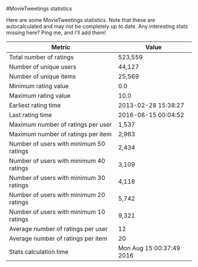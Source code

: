 #MovieTweetings statistics

Here are some MovieTweetings statistics. Note that these are autocalculated and may not be completely up to date. Any interesting stats missing here? Ping me, and I'll add them!

Metric | Value
--- | ---
Total number of ratings                 | 523,559
Number of unique users                  | 44,127
Number of unique items                  | 25,569
Minimum rating value                    | 0.0
Maximum rating value                    | 10.0
Earliest rating time                    | 2013-02-28 15:38:27
Last rating time                        | 2016-08-15 00:04:52
Maximum number of ratings per user      | 1,537
Maximum number of ratings per item      | 2,963
Number of users with minimum 50 ratings | 2,434
Number of users with minimum 40 ratings | 3,109
Number of users with minimum 30 ratings | 4,118
Number of users with minimum 20 ratings | 5,742
Number of users with minimum 10 ratings | 9,321
Average number of ratings per user      | 12
Average number of ratings per item      | 20
Stats calculation time                  | Mon Aug 15 00:37:49 2016

